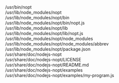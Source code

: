 /usr/bin/nopt  
/usr/lib/node\_modules/nopt  
/usr/lib/node\_modules/nopt/bin  
/usr/lib/node\_modules/nopt/bin/nopt.js  
/usr/lib/node\_modules/nopt/lib  
/usr/lib/node\_modules/nopt/lib/nopt.js  
/usr/lib/node\_modules/nopt/node\_modules  
/usr/lib/node\_modules/nopt/node\_modules/abbrev  
/usr/lib/node\_modules/nopt/package.json  
/usr/share/doc/nodejs-nopt  
/usr/share/doc/nodejs-nopt/LICENSE  
/usr/share/doc/nodejs-nopt/README.md  
/usr/share/doc/nodejs-nopt/examples  
/usr/share/doc/nodejs-nopt/examples/my-program.js  
